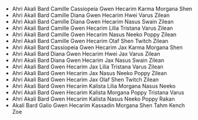 + Ahri Akali Bard Camille Cassiopeia Gwen Hecarim Karma Morgana Shen 
+ Ahri Akali Bard Camille Diana Gwen Hecarim Hwei Varus Zilean 
+ Ahri Akali Bard Camille Diana Gwen Hecarim Nasus Swain Zilean 
+ Ahri Akali Bard Camille Gwen Hecarim Lilia Tristana Varus Zilean 
+ Ahri Akali Bard Camille Gwen Hecarim Nasus Neeko Poppy Zilean 
+ Ahri Akali Bard Camille Gwen Hecarim Olaf Shen Twitch Zilean 
+ Ahri Akali Bard Cassiopeia Gwen Hecarim Jax Karma Morgana Shen 
+ Ahri Akali Bard Diana Gwen Hecarim Hwei Jax Varus Zilean 
+ Ahri Akali Bard Diana Gwen Hecarim Jax Nasus Swain Zilean 
+ Ahri Akali Bard Gwen Hecarim Jax Lilia Tristana Varus Zilean 
+ Ahri Akali Bard Gwen Hecarim Jax Nasus Neeko Poppy Zilean 
+ Ahri Akali Bard Gwen Hecarim Jax Olaf Shen Twitch Zilean 
+ Ahri Akali Bard Gwen Hecarim Kalista Lilia Morgana Nasus Neeko 
+ Ahri Akali Bard Gwen Hecarim Kalista Morgana Poppy Tristana Varus 
+ Ahri Akali Bard Gwen Hecarim Kalista Nasus Neeko Poppy Rakan 
+ Akali Bard Galio Gwen Hecarim Kassadin Morgana Shen Tahm Kench Zoe
